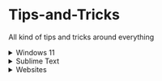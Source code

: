 # Tips-and-Tricks
All kind of tips and tricks around everything 


<details>
	<summary>Windows 11</summary>

	### Shortcuts
	`[Windows] + [A]`: The action center opens.
	`[Windows] + [E]`: Explorer opens.
	`[Windows] + [G]`: Enter the gaming menu to record your gameplay.
	`[Windows] + [H]`: Start voice input.
	`[Windows] + [I]`: Settings will open.
	`[Windows] + [N]`: Show notification center and calendar.
	`[Windows] + [R]`: Call up the "Run" dialog.
	`[Windows] + [V]`: View clipboard history.
	`[Windows] + [.]`: Call up the emoji menu.
	`[Windows] + [+]`: Start Magnifier.
</details>

<details><summary>Sublime Text</summary><blockquote>
	<details><summary>Shortcuts</summary><blockquote>
		`[Command] + [D]`: Select a word.
		`[Command] + [Shift] + [D]`: Duplicate Current Line.
		`[Command] + [L]`: Select a line.
		`[Command] + [Shift] + [L]`: Delete Current Line.
		`[Command] + [A]`: Select the entire content within the document.
		`[Command] + [Shift] + [F]`: Cross-File Editing.
		`[Command] + [Shift] + [P]`: Command Palette.
	</blockquote></details>
	<details><summary>Settings</summary><blockquote>
		Spell Checker: `Preferences > Settings – User` and add the following line `"spell_check": true`
		Auto Save on Focus Lost: `Preferences > Settings – User` and add the following line `"save_on_focus_lost": true`
	</blockquote></details>
</blockquote></details>
<details><summary>Websites</summary><blockquote>
	[AlternativeTo](https://alternativeto.net/): Find better alternatives to the products.
	[opensourcealternative.to](https://www.opensourcealternative.to/): Find open source alternatives.
	[Trello](https://trello.com/): Project management tool.
	[Notion](https://www.notion.so/): Note taking and project management tool.
	[Simple Icons](https://simpleicons.org/): Free SVG icons for popular brands.
	[Carrd](https://carrd.co/): Build one page website free.
	[Namech_k](https://namechk.com/): Check for domain and usernames.
	[PDF DRIVE](https://www.pdfdrive.com/): Search engine for PDF files.
	[Smallpdf](https://smallpdf.com/): PDF tools.
	[cloudconvert](https://cloudconvert.com/): Convert any file type to any other file type.
	[removebg](https://www.remove.bg/de): Remove background of images.
	[BuiltWith](https://builtwith.com/): Find out what websites are Built With.
	[PREPOSTSEO](https://www.prepostseo.com/): Free online tools.
	[Resume Maker](https://www.resumemaker.online/): Create a professional resume in just minutes.
	[TinEye](https://tineye.com/): Reverse Image Search.
	[WolframAlpha](https://www.wolframalpha.com/): AI for Math, Science and Life questions.
</blockquote></details>
